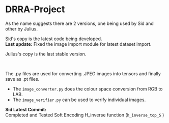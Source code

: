 # DRRA-Project

As the name suggests there are 2 versions, one being used by Sid and other by Julius.  

Sid's copy is the latest code being developed.   
**Last update:** Fixed the image import module for latest dataset import.

Julius's copy is the last stable version.

<br>

The .py files are used for converting .JPEG images into tensors and finally save as .pt files.
* The `image_converter.py` does the colour space conversion from RGB to LAB.
* The `image_verifier.py` can be used to verify individual images.


**Sid Latest Commit:**   
Completed and Tested Soft Encoding H_inverse function (`h_inverse_top_5` )
